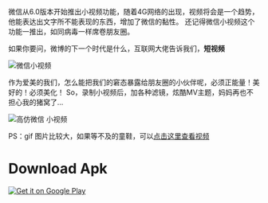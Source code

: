 微信从6.0版本开始推出小视频功能，随着4G网络的出现，视频将会是一个趋势，他能表达出文字所不能表现的东西，增加了微信的黏性。
还记得微信小视频这个功能一推出，如同病毒一样席卷朋友圈。

如果你要问，微博的下一个时代是什么，互联网大佬告诉我们，**短视频**

![微信小视频](http://img.blog.csdn.net/20150703110355740)

作为爱美的我们，怎么能把我们的窘态暴露给朋友圈的小伙伴呢，必须正能量！美好的！必须美化！
So，录制小视频后，加各种滤镜，炫酷MV主题，妈妈再也不担心我的猪窝了...

    
 ![高仿微信 小视频](http://ww4.sinaimg.cn/bmiddle/6705567egw1eu17cdrxv1g20b30hhnpk.gif) 

PS：gif 图片比较大，如果等不及的童鞋，可以[点击这里查看视频](http://video.weibo.com/show?fid=1034:b50abae7fe8bd291c5fac40d75a1028a)


Download Apk
===

<a href="http://42.81.5.134/file3.data.weipan.cn/1078079/436bbc923e1886bc3c82c16ece8a98ddd8ae7a23?ip=1436780160,124.207.56.162&ssig=62aV9bk2ip&Expires=1436781930&KID=sae,l30zoo1wmz&fn=%E9%AB%98%E4%BB%BF%E5%BE%AE%E4%BF%A1.apk&skiprd=2&se_ip_debug=124.207.56.162&corp=2&from=1221134&wsiphost=local">
  <img alt="Get it on Google Play"
       src="https://developer.android.com/images/brand/en_generic_rgb_wo_60.png" />
</a>
